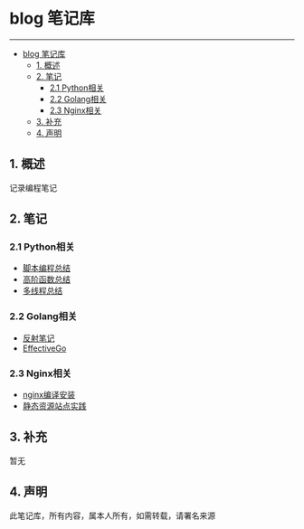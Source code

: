 # blog 笔记库

----

- [blog 笔记库](#blog-笔记库)
  - [1. 概述](#1-概述)
  - [2. 笔记](#2-笔记)
    - [2.1 Python相关](#21-python相关)
    - [2.2 Golang相关](#22-golang相关)
    - [2.3 Nginx相关](#23-nginx相关)
  - [3. 补充](#3-补充)
  - [4. 声明](#4-声明)

## 1. 概述

记录编程笔记

## 2. 笔记

### 2.1 Python相关

* [脚本编程总结](python/脚本编程总结.md)
* [高阶函数总结](python/高阶函数总结.md)
* [多线程总结](python/多线程总结.md)

### 2.2 Golang相关

* [反射笔记](golang/反射笔记.md)
* [EffectiveGo](golang/EffectiveGo.md)

### 2.3 Nginx相关

* [nginx编译安装](nginx/nginx编译安装.md)
* [静态资源站点实践](nginx/静态资源站点实践.md)

## 3. 补充

暂无

## 4. 声明

此笔记库，所有内容，属本人所有，如需转载，请署名来源
